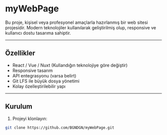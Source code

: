 # myWebPage

Bu proje, kişisel veya profesyonel amaçlarla hazırlanmış bir web sitesi projesidir. Modern teknolojiler kullanılarak geliştirilmiş olup, responsive ve kullanıcı dostu tasarıma sahiptir.

---

## Özellikler

- React / Vue / Nuxt (Kullandığın teknolojiye göre değiştir)
- Responsive tasarım
- API entegrasyonu (varsa belirt)
- Git LFS ile büyük dosya yönetimi
- Kolay özelleştirilebilir yapı

---

## Kurulum

1. Projeyi klonlayın:
```bash
git clone https://github.com/BGNDGN/myWebPage.git